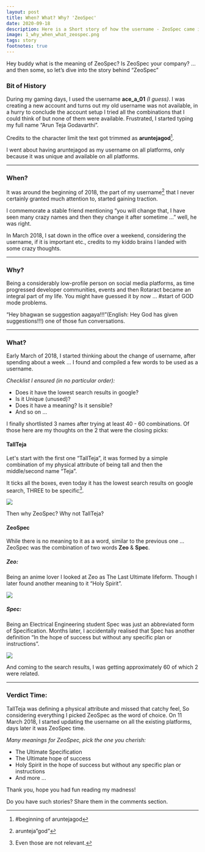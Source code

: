 ```yaml
---
layout: post
title: When? What? Why? 'ZeoSpec'
date: 2020-09-18
description: Here is a Short story of how the username - ZeoSpec came into existance, what does it mean etc. Along with the memories of aruntejagod.
image: 1_why_when_what_zeospec.png
tags: story
footnotes: true
---
```

Hey buddy what is the meaning of ZeoSpec? Is ZeoSpec your company? … and then some, so let’s dive into the story behind “ZeoSpec”

### Bit of History

During my gaming days, I used the username **ace_a_01** *(I guess)*. I was creating a new account and turns out my old username was not available, in a hurry to conclude the account setup I tried all the combinations that I could think of but none of them were available. Frustrated, I started typing my full name “Arun Teja Godavarthi”.

Credits to the character limit the text got trimmed as **aruntejagod**[^1]. 

I went about having aruntejagod as my username on all platforms, only because it was unique and available on all platforms.

***

### When?

It was around the beginning of 2018, the part of my username[^2] that I never certainly granted much attention to, started gaining traction.

I commemorate a stable friend mentioning “you will change that, I have seen many crazy names and then they change it after sometime …” well, he was right.

In March 2018, I sat down in the office over a weekend, considering the username, if it is important etc., credits to my kiddo brains I landed with some crazy thoughts.

***

### Why?

Being a considerably low-profile person on social media platforms, as time progressed developer communities, events and then Rotaract became an integral part of my life. You might have guessed it by now … #start of GOD mode problems.

“Hey bhagwan se suggestion aagaya!!!”(English: Hey God has given suggestions!!!) one of those fun conversations.

***

### What?

Early March of 2018, I started thinking about the change of username, after spending about a week … I found and compiled a few words to be used as a username.

*Checklist I ensured (in no particular order):*

- Does it have the lowest search results in google?
- Is it Unique (unused)?
- Does it have a meaning? Is it sensible? 
- And so on …

I finally shortlisted 3 names after trying at least 40 - 60 combinations. Of those here are my thoughts on the 2 that were the closing picks:

#### TallTeja

Let's start with the first one “TallTeja”, it was formed by a simple combination of my physical attribute of being tall and then the middle/second name “Teja”.

It ticks all the boxes, even today it has the lowest search results on google search, THREE to be specific[^3].

![]({{site.baseurl}}/images/1_tallteja.png)

Then why ZeoSpec? Why not TallTeja?

#### ZeoSpec

While there is no meaning to it as a word, similar to the previous one … ZeoSpec was the combination of two words **Zeo** & **Spec**.

##### Zeo:

Being an anime lover I looked at Zeo as The Last Ultimate lifeform. Though I later found another meaning to it “Holy Spirit”.

![]({{site.baseurl}}/images/1_Zeo.png)

##### Spec:

Being an Electrical Engineering student Spec was just an abbreviated form of Specification. Months later, I accidentally realised that Spec has another definition “In the hope of success but without any specific plan or instructions”.

![]({{site.baseurl}}/images/1_spec.png)

And coming to the search results, I was getting approximately 60 of which 2 were related.

***

### Verdict Time:

TallTeja was defining a physical attribute and missed that catchy feel, So considering everything I picked ZeoSpec as the word of choice. On 11 March 2018, I started updating the username on all the existing platforms, days later it was ZeoSpec time.

*Many meanings for ZeoSpec, pick the one you cherish:*
- The Ultimate Specification
- The Ultimate hope of success
- Holy Spirit in the hope of success but without any specific plan or instructions
- And more ...

Thank you, hope you had fun reading my madness! 

Do you have such stories? Share them in the comments section.

[^1]: #beginning of aruntejagod
[^2]: arunteja”god”
[^3]: Even those are not relevant.